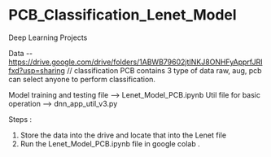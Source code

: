 # PCB_Classification_Lenet_Model
Deep Learning Projects

Data  -- https://drive.google.com/drive/folders/1ABWB79602jtINKJ8ONHFyApprfJRIfxd?usp=sharing
// classification PCB contains 3 type of data raw, aug, pcb can select anyone to perform classification.


Model training and testing file --> Lenet_Model_PCB.ipynb
Util file for basic operation --> dnn_app_util_v3.py

Steps : 
1. Store the data into the drive and locate that into the Lenet file
2. Run the Lenet_Model_PCB.ipynb file in google colab .

